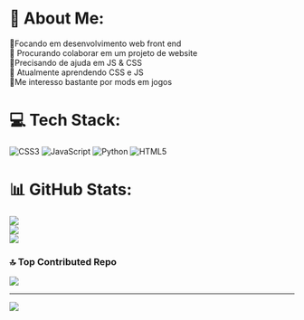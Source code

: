 # 💫 About Me:
🔭Focando em desenvolvimento web front end<br>👯 Procurando colaborar em um projeto de website<br>🤝Precisando de ajuda em JS & CSS<br>🌱 Atualmente aprendendo CSS e JS<br>💬Me interesso bastante por mods em jogos


# 💻 Tech Stack:
![CSS3](https://img.shields.io/badge/css3-%231572B6.svg?style=for-the-badge&logo=css3&logoColor=white) ![JavaScript](https://img.shields.io/badge/javascript-%23323330.svg?style=for-the-badge&logo=javascript&logoColor=%23F7DF1E) ![Python](https://img.shields.io/badge/python-3670A0?style=for-the-badge&logo=python&logoColor=ffdd54) ![HTML5](https://img.shields.io/badge/html5-%23E34F26.svg?style=for-the-badge&logo=html5&logoColor=white)
# 📊 GitHub Stats:
![](https://github-readme-stats.vercel.app/api?username=Jonatasdotdev&theme=dracula&hide_border=false&include_all_commits=true&count_private=true)<br/>
![](https://github-readme-streak-stats.herokuapp.com/?user=Jonatasdotdev&theme=dracula&hide_border=false)<br/>
![](https://github-readme-stats.vercel.app/api/top-langs/?username=Jonatasdotdev&theme=dracula&hide_border=false&include_all_commits=true&count_private=true&layout=compact)

### 🔝 Top Contributed Repo
![](https://github-contributor-stats.vercel.app/api?username=Jonatasdotdev&limit=5&theme=dracula&combine_all_yearly_contributions=true)

---
[![](https://visitcount.itsvg.in/api?id=Jonatasdotdev&icon=2&color=4)](https://visitcount.itsvg.in)

<!-- Proudly created with GPRM ( https://gprm.itsvg.in ) -->